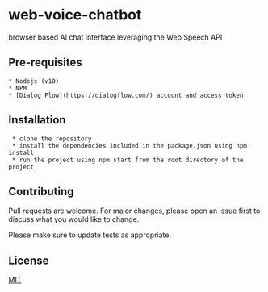 # web-voice-chatbot
browser based AI chat interface leveraging the Web Speech API

## Pre-requisites
```
* Nodejs (v10)
* NPM
* [Dialog Flow](https://dialogflow.com/) account and access token
```
## Installation
```
 * clone the repository
 * install the dependencies included in the package.json using npm install
 * run the project using npm start from the root directory of the project
```

## Contributing
Pull requests are welcome. For major changes, please open an issue first to discuss what you would like to change.

Please make sure to update tests as appropriate.

## License
[MIT](https://choosealicense.com/licenses/mit/)
